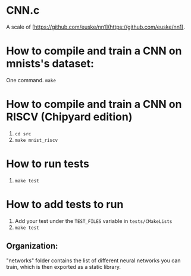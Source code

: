 # CNN.c 

A scale of [https://github.com/euske/nn1](https://github.com/euske/nn1). 

# How to compile and train a CNN on mnists's dataset:

One command. `make`

# How to compile and train a CNN on RISCV (Chipyard edition)

1. `cd src`
2. `make mnist_riscv`

# How to run tests

1. `make test`


# How to add tests to run

1. Add your test under the `TEST_FILES` variable in `tests/CMakeLists` 
2. `make test`

## Organization:

"networks" folder contains the list of different neural networks you can train, which is then exported as a 
static library.